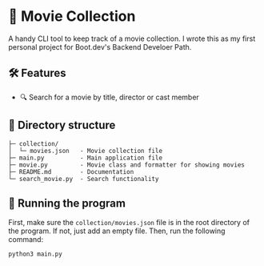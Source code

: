 # 🎥 Movie Collection

A handy CLI tool to keep track of a movie collection. I wrote this as my first personal project for Boot.dev's Backend Develoer Path.

## 🛠️ Features

* 🔍 Search for a movie by title, director or cast member

## 📁 Directory structure

```
├─ collection/
│  └─ movies.json   - Movie collection file
├─ main.py          - Main application file
├─ movie.py         - Movie class and formatter for showing movies
├─ README.md        - Documentation
└─ search_movie.py  - Search functionality
```

## 🔧 Running the program

First, make sure the `collection/movies.json` file is in the root directory of the program. If not, just add an empty file. Then, run the following command:

`python3 main.py`
